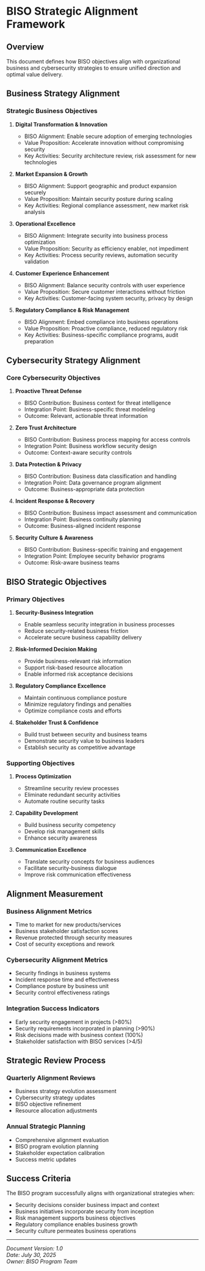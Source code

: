 # BISO Strategic Alignment Framework

## Overview
This document defines how BISO objectives align with organizational business and cybersecurity strategies to ensure unified direction and optimal value delivery.

## Business Strategy Alignment

### Strategic Business Objectives
1. **Digital Transformation & Innovation**
   - BISO Alignment: Enable secure adoption of emerging technologies
   - Value Proposition: Accelerate innovation without compromising security
   - Key Activities: Security architecture review, risk assessment for new technologies

2. **Market Expansion & Growth**
   - BISO Alignment: Support geographic and product expansion securely
   - Value Proposition: Maintain security posture during scaling
   - Key Activities: Regional compliance assessment, new market risk analysis

3. **Operational Excellence**
   - BISO Alignment: Integrate security into business process optimization
   - Value Proposition: Security as efficiency enabler, not impediment
   - Key Activities: Process security reviews, automation security validation

4. **Customer Experience Enhancement**
   - BISO Alignment: Balance security controls with user experience
   - Value Proposition: Secure customer interactions without friction
   - Key Activities: Customer-facing system security, privacy by design

5. **Regulatory Compliance & Risk Management**
   - BISO Alignment: Embed compliance into business operations
   - Value Proposition: Proactive compliance, reduced regulatory risk
   - Key Activities: Business-specific compliance programs, audit preparation

## Cybersecurity Strategy Alignment

### Core Cybersecurity Objectives
1. **Proactive Threat Defense**
   - BISO Contribution: Business context for threat intelligence
   - Integration Point: Business-specific threat modeling
   - Outcome: Relevant, actionable threat information

2. **Zero Trust Architecture**
   - BISO Contribution: Business process mapping for access controls
   - Integration Point: Business workflow security design
   - Outcome: Context-aware security controls

3. **Data Protection & Privacy**
   - BISO Contribution: Business data classification and handling
   - Integration Point: Data governance program alignment
   - Outcome: Business-appropriate data protection

4. **Incident Response & Recovery**
   - BISO Contribution: Business impact assessment and communication
   - Integration Point: Business continuity planning
   - Outcome: Business-aligned incident response

5. **Security Culture & Awareness**
   - BISO Contribution: Business-specific training and engagement
   - Integration Point: Employee security behavior programs
   - Outcome: Risk-aware business teams

## BISO Strategic Objectives

### Primary Objectives
1. **Security-Business Integration**
   - Enable seamless security integration in business processes
   - Reduce security-related business friction
   - Accelerate secure business capability delivery

2. **Risk-Informed Decision Making**
   - Provide business-relevant risk information
   - Support risk-based resource allocation
   - Enable informed risk acceptance decisions

3. **Regulatory Compliance Excellence**
   - Maintain continuous compliance posture
   - Minimize regulatory findings and penalties
   - Optimize compliance costs and efforts

4. **Stakeholder Trust & Confidence**
   - Build trust between security and business teams
   - Demonstrate security value to business leaders
   - Establish security as competitive advantage

### Supporting Objectives
1. **Process Optimization**
   - Streamline security review processes
   - Eliminate redundant security activities
   - Automate routine security tasks

2. **Capability Development**
   - Build business security competency
   - Develop risk management skills
   - Enhance security awareness

3. **Communication Excellence**
   - Translate security concepts for business audiences
   - Facilitate security-business dialogue
   - Improve risk communication effectiveness

## Alignment Measurement

### Business Alignment Metrics
- Time to market for new products/services
- Business stakeholder satisfaction scores
- Revenue protected through security measures
- Cost of security exceptions and rework

### Cybersecurity Alignment Metrics
- Security findings in business systems
- Incident response time and effectiveness
- Compliance posture by business unit
- Security control effectiveness ratings

### Integration Success Indicators
- Early security engagement in projects (>80%)
- Security requirements incorporated in planning (>90%)
- Risk decisions made with business context (100%)
- Stakeholder satisfaction with BISO services (>4/5)

## Strategic Review Process

### Quarterly Alignment Reviews
- Business strategy evolution assessment
- Cybersecurity strategy updates
- BISO objective refinement
- Resource allocation adjustments

### Annual Strategic Planning
- Comprehensive alignment evaluation
- BISO program evolution planning
- Stakeholder expectation calibration
- Success metric updates

## Success Criteria
The BISO program successfully aligns with organizational strategies when:
- Security decisions consider business impact and context
- Business initiatives incorporate security from inception
- Risk management supports business objectives
- Regulatory compliance enables business growth
- Security culture permeates business operations

---
*Document Version: 1.0*  
*Date: July 30, 2025*  
*Owner: BISO Program Team*